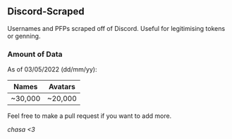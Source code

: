 ## Discord-Scraped
Usernames and PFPs scraped off of Discord.
Useful for legitimising tokens or genning.

### Amount of Data
As of 03/05/2022 (dd/mm/yy):

| Names  | Avatars |
|--------|---------|
| ~30,000 | ~20,000 |



Feel free to make a pull request if you want to add more.

*chasa <3*
